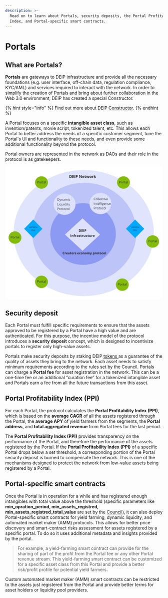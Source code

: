 ```yaml
---
description: >-
  Read on to learn about Portals, security deposits, the Portal Profitability
  Index, and Portal-specific smart contracts.
---
```


# Portals

## What are Portals?

**Portals** are gateways to DEIP infrastructure and provide all the necessary foundations \(e.g. user interface, off-chain data, regulation compliance, KYC/AML\) and services required to interact with the network. In order to simplify the creation of Portals and bring about further collaboration in the Web 3.0 environment, DEIP has created a special Constructor. 

{% hint style="info" %}
Find out more about DEIP [Constructor](constructor.md). 
{% endhint %}

A Portal focuses on a specific **intangible asset class**, such as invention/patents, movie script, tokenized talent, etc. This allows each Portal to better address the needs of a specific customer segment, tune the Portal's UI and functionality to these needs, and even provide some additional functionality beyond the protocol. 

Portal owners are represented in the network as DAOs and their role in the protocol is as gatekeepers.

![DEIP infrastructure overview](../.gitbook/assets/technical-documentation-map-3-.jpg)

## Security deposit

Each Portal must fulfill specific requirements to ensure that the assets approved to be registered by a Portal have a high value and are authenticated. For this purpose, the incentive model of the protocol introduces a **security deposit** concept, which is designed to incentivize portals to register only high-value assets. 

Portals make security deposits by staking DEIP [tokens ](token.md)as a guarantee of the quality of assets they bring to the network. Each asset needs to satisfy minimum requirements according to the rules set by the Council. Portals can charge a **Portal fee** for asset registration in the network. This can be a one-time fee or an additional “curation fee” for a tokenized intangible asset and Portals earn a fee from all the future transactions from this asset.

## Portal Profitability Index \(PPI\)

For each Portal, the protocol calculates the **Portal Profitability Index \(PPI\)**, which is based on the **average CAGR** of all the assets registered through the Portal, the **average APY** of yield farmers from the segments, the **Portal address**, and **total aggregated revenue** from Portal fees for the last period. 

The **Portal Profitability Index \(PPI\)** provides transparency on the performance of the Portal, and therefore the performance of the assets registered by the Portal. If the **Portal Profitability Index \(PPI\)** of a specific Portal drops below a set threshold, a corresponding portion of the Portal security deposit is burned to compensate the network. This is one of the mechanisms designed to protect the network from low-value assets being registered by a Portal.

## Portal-specific smart contracts

Once the Portal is in operation for a while and has registered enough intangibles with total value above the threshold \(specific parameters like **min\_opration\_period, min\_assets\_registred, min\_assets\_registred\_total\_value** are set by the [Council](governance.md#council)\), it can also deploy Portal-specific smart contracts for yield farming, dynamic liquidity, and automated market maker \(AMM\) protocols. This allows for better price discovery and smart-contract risks assessment for assets registered by a specific portal. To do so it uses additional metadata and insights provided by the portal.

> For example, a yield-farming smart contract can provide for the sharing of part of the profit from the Portal fee or any other Portal revenue stream. This yield-farming smart contract can be customized for a specific asset class from this Portal and provide a better risk/profit profile for potential yield farmers.

Custom automated market maker \(AMM\) smart contracts can be restricted to the assets just registered from the Portal and provide better terms for asset holders or liquidity pool providers.

